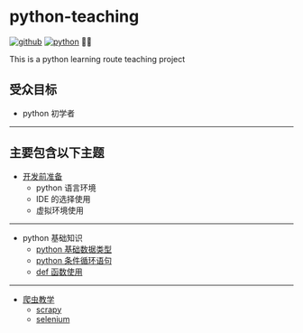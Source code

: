# python-teaching

[![github](https://img.shields.io/badge/github-Terry-brightgreen.svg?style=social)](https://github.com/2218084076)
[![python](https://img.shields.io/badge/language-python-green.svg)](https://www.python.org/)
:rainbow_flag:

This is a python learning route teaching project

## 受众目标

- python 初学者

---

## 主要包含以下主题

- [开发前准备](docs/preparation.md)
  - python 语言环境
  - IDE 的选择使用
  - 虚拟环境使用

---

- python 基础知识
  - [python 基础数据类型](docs/基本数据类型.md)
  - [python 条件循环语句](docs/条件循环语句.md)
  - [def 函数使用](docs/def函数教学.md)

---

- [爬虫教学](docs/爬虫教学.md)
  - [scrapy](docs/scrapy_cralwers.md)
  - [selenium](docs/selenium_cralwers.md)
